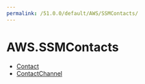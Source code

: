 ```yaml
---
permalink: /51.0.0/default/AWS/SSMContacts/
---
```


# AWS.SSMContacts



* [Contact](Contact.md)
* [ContactChannel](ContactChannel.md)